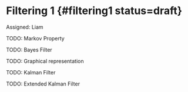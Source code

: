 # Filtering 1 {#filtering1 status=draft}

Assigned: Liam

TODO: Markov Property

TODO: Bayes Filter

TODO: Graphical representation

TODO: Kalman Filter

TODO: Extended Kalman Filter
